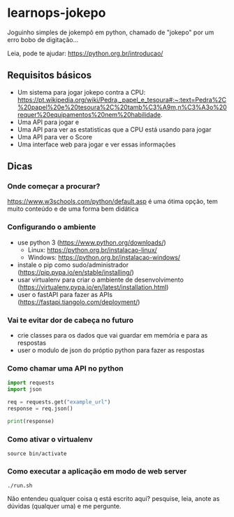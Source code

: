 # learnops-jokepo
Joguinho simples de jokempô em python, chamado de "jokepo" por um erro bobo de digitação...

Leia, pode te ajudar: https://python.org.br/introducao/

## Requisitos básicos
- Um sistema para jogar jokepo contra a CPU: https://pt.wikipedia.org/wiki/Pedra,_papel_e_tesoura#:~:text=Pedra%2C%20papel%20e%20tesoura%2C%20tamb%C3%A9m,n%C3%A3o%20requer%20equipamentos%20nem%20habilidade.
- Uma API para jogar e
- Uma API para ver as estatisticas que a CPU está usando para jogar
- Uma API para ver o Score
- Uma interface web para jogar e ver essas informações
## Dicas

### Onde começar a procurar?
https://www.w3schools.com/python/default.asp é uma ótima opção, tem muito conteúdo e de uma forma bem didática

### Configurando o ambiente
- use python 3 (https://www.python.org/downloads/)
  - Linux: https://python.org.br/instalacao-linux/
  - Windows: https://python.org.br/instalacao-windows/
- instale o pip como sudo/administrador (https://pip.pypa.io/en/stable/installing/)
- usar virtualenv para criar o ambiente de desenvolvimento (https://virtualenv.pypa.io/en/latest/installation.html)
- user o fastAPI para fazer as APIs (https://fastapi.tiangolo.com/deployment/)
  
### Vai te evitar dor de cabeça no futuro
- crie classes para os dados que vai guardar em memória e para as respostas
- user o modulo de json do próptio python para fazer as respostas

### Como chamar uma API no python

```python
import requests
import json

req = requests.get("example_url")
response = req.json()

print(response)
```

### Como ativar o virtualenv

```shell
source bin/activate
```

### Como executar a aplicação em modo de web server

```shell
./run.sh
```

Não entendeu qualquer coisa q está escrito aqui? pesquise, leia, anote as dúvidas (qualquer uma) e me pergunte.